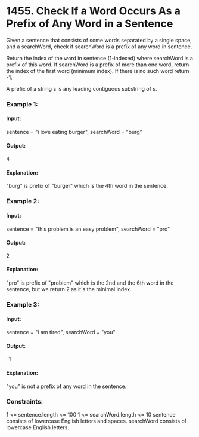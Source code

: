 # 1455. Check If a Word Occurs As a Prefix of Any Word in a Sentence
Given a sentence that consists of some words separated by a single space, and a searchWord, check if searchWord is a prefix of any word in sentence.

Return the index of the word in sentence (1-indexed) where searchWord is a prefix of this word. If searchWord is a prefix of more than one word, return the index of the first word (minimum index). If there is no such word return -1.

A prefix of a string s is any leading contiguous substring of s.

### Example 1:
#### Input:
sentence = "i love eating burger", searchWord = "burg"
#### Output:
4
#### Explanation:
"burg" is prefix of "burger" which is the 4th word in the sentence.

### Example 2:
#### Input:
sentence = "this problem is an easy problem", searchWord = "pro"
#### Output:
2
#### Explanation:
"pro" is prefix of "problem" which is the 2nd and the 6th word in the sentence, but we return 2 as it's the minimal index.

### Example 3:
#### Input:
sentence = "i am tired", searchWord = "you"
#### Output:
-1
#### Explanation:
"you" is not a prefix of any word in the sentence.
 
### Constraints:
1 <= sentence.length <= 100
1 <= searchWord.length <= 10
sentence consists of lowercase English letters and spaces.
searchWord consists of lowercase English letters.

